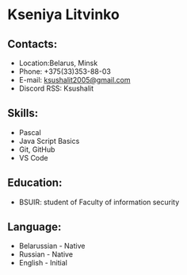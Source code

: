 # Kseniya Litvinko
## Contacts:
* Location:Belarus, Minsk
* Phone:  +375(33)353-88-03
* E-mail: ksushalit2005@gmail.com
* Discord RSS: Ksushalit
## Skills:
* Pascal
* Java Script Basics
* Git, GitHub
* VS Code
## Education: 
* BSUIR: student of Faculty of information security
## Language:
* Belarussian - Native
* Russian - Native
* English - Initial